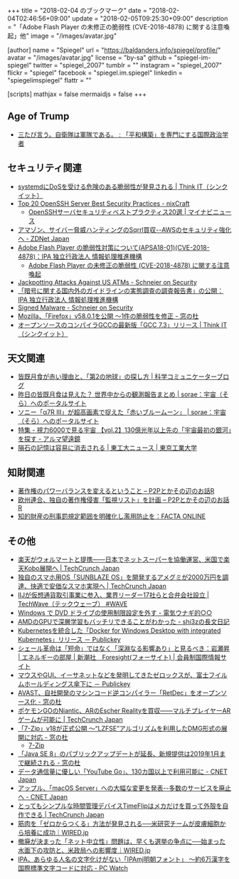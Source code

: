 +++
title = "2018-02-04 のブックマーク"
date =  "2018-02-04T02:46:56+09:00"
update =  "2018-02-05T09:25:30+09:00"
description = "「Adobe Flash Player の未修正の脆弱性 (CVE-2018-4878) に関する注意喚起」他"
image = "/images/avatar.jpg"

[author]
name      = "Spiegel"
url       = "https://baldanders.info/spiegel/profile/"
avatar    = "/images/avatar.jpg"
license   = "by-sa"
github    = "spiegel-im-spiegel"
twitter   = "spiegel_2007"
tumblr    = ""
instagram = "spiegel_2007"
flickr    = "spiegel"
facebook  = "spiegel.im.spiegel"
linkedin  = "spiegelimspiegel"
flattr    = ""

[scripts]
  mathjax = false
  mermaidjs = false
+++

## Age of Trump

- [三たび言う。自衛隊は軍隊である。 : 「平和構築」を専門にする国際政治学者](http://shinodahideaki.blog.jp/archives/23955586.html)

## セキュリティ関連

- [systemdにDoSを受ける危険のある脆弱性が発見される | Think IT（シンクイット）](https://thinkit.co.jp/news/bn/13246)
- [Top 20 OpenSSH Server Best Security Practices - nixCraft](https://www.cyberciti.biz/tips/linux-unix-bsd-openssh-server-best-practices.html)
    - [OpenSSHサーバセキュリティベストプラクティス20選 | マイナビニュース](https://news.mynavi.jp/article/20180122-573643/)
- [アマゾン、サイバー脅威ハンティングのSqrrl買収--AWSのセキュリティ強化へ - ZDNet Japan](https://japan.zdnet.com/article/35113676/)
- [Adobe Flash Player の脆弱性対策について(APSA18-01)(CVE-2018-4878)：IPA 独立行政法人 情報処理推進機構](https://www.ipa.go.jp/security/ciadr/vul/20180202-adobeflashplayer.html)
    - [Adobe Flash Player の未修正の脆弱性 (CVE-2018-4878) に関する注意喚起](https://www.jpcert.or.jp/at/2018/at180006.html)
- [Jackpotting Attacks Against US ATMs - Schneier on Security](https://www.schneier.com/blog/archives/2018/02/jackpotting_att.html)
- [「暗号に関する国内外のガイドラインの実態調査の調査報告書」の公開：IPA 独立行政法人 情報処理推進機構](https://www.ipa.go.jp/security/fy29/reports/crypto_survey/index.html)
- [Signed Malware - Schneier on Security](https://www.schneier.com/blog/archives/2018/02/signed_malware.html)
- [Mozilla、「Firefox」v58.0.1を公開 ～1件の脆弱性を修正 - 窓の杜](https://forest.watch.impress.co.jp/docs/news/1103746.html)
- [オープンソースのコンパイラGCCの最新版「GCC 7.3」リリース | Think IT（シンクイット）](https://thinkit.co.jp/news/bn/13247)

## 天文関連

- [皆既月食が赤い理由と、「第2の地球」の探し方 | 科学コミュニケーターブログ](http://blog.miraikan.jst.go.jp/topics/201504012-3.html)
- [昨日の皆既月食は見えた？ 世界中からの観測報告まとめ | sorae：宇宙（そら）へのポータルサイト](http://sorae.info/10/2018_02_01_moon.html)
- [ソニー「α7R III」が超高画素で捉えた「赤いブルームーン」 | sorae：宇宙（そら）へのポータルサイト](http://sorae.info/030201/2018_02_02_sony.html)
- [特集 - 視力6000で見る宇宙 【vol.2】130億光年以上先の「宇宙最初の銀河」を探す - アルマ望遠鏡](https://alma-telescope.jp/column/6000vol2)
- [隕石の記憶は容易に消去される | 東工大ニュース | 東京工業大学](https://www.titech.ac.jp/news/2018/040411.html)

## 知財関連

- [著作権のパワーバランスを変えるということ – P2Pとかその辺のお話R](http://p2ptk.org/copyright/745)
- [欧州連合、独自の著作権侵害「監視リスト」を計画 – P2Pとかその辺のお話R](http://p2ptk.org/copyright/756)
- [知的財産の刑事罰規定範囲を明確化し濫用防止を：FACTA ONLINE](https://facta.co.jp/article/201802023.html)

## その他

- [楽天がウォルマートと提携――日本でネットスーパーを協働運営、米国で楽天Kobo展開へ  |  TechCrunch Japan](http://jp.techcrunch.com/2018/01/26/rakuten-walmart/)
- [独自のスマホ用OS「SUNBLAZE OS」を開発するアメグミが2000万円を調達、快適で安価なスマホ実現へ  |  TechCrunch Japan](http://jp.techcrunch.com/2018/01/25/amegumi-fundraising/)
- [IIJが仮想通貨取引事業に参入、業界リーダー17社らと合弁会社設立 | TechWave（テックウェーブ） #WAVE](http://techwave.jp/archives/iij-enters-digital-trading-biz-and-est-new-company-with-17companies.html)
- [Windows で DVD ドライブの使用制限設定を外す - 電気ウナギ的○○](http://blog.netandfield.com/shar/2018/01/windows-dvd.html)
- [AMDのGPUで深層学習もバッチリできることがわかった - shi3zの長文日記](http://d.hatena.ne.jp/shi3z/20180127/1517026480)
- [Kubernetesを統合した「Docker for Windows Desktop with integrated Kubernetes」リリース － Publickey](http://www.publickey1.jp/blog/18/docker_for_windows_desktop_with_integrated_kubernetes.html)
- [シェール革命は「短命」ではなく「深淵なる影響あり」と見るべき：岩瀬昇 | エネルギーの部屋 | 新潮社　Foresight(フォーサイト) | 会員制国際情報サイト](http://www.fsight.jp/articles/-/43283)
- [マウスやGUI、イーサネットなどを発明してきたゼロックスが、富士フイルムホールディングス傘下に － Publickey](http://www.publickey1.jp/blog/18/gui.html)
- [AVAST、自社開発のマシンコード逆コンパイラー「RetDec」をオープンソース化 - 窓の杜](https://forest.watch.impress.co.jp/docs/news/1103751.html)
- [ポケモンGOのNiantic、ARのEscher Realityを買収――マルチプレイヤーARゲームが可能に  |  TechCrunch Japan](http://jp.techcrunch.com/2018/02/02/2018-02-01-niantic-buy-escher-reality-ar-startup/)
- [「7-Zip」v18が正式公開 ～“LZFSE”アルゴリズムを利用したDMG形式の展開に対応 - 窓の杜](https://forest.watch.impress.co.jp/docs/news/1103786.html)
    - [7-Zip](http://www.7-zip.org/)
- [「Java SE 8」のパブリックアップデートが延長、新規提供は2019年1月まで継続される - 窓の杜](https://forest.watch.impress.co.jp/docs/news/1103999.html)
- [データ通信量に優しい「YouTube Go」、130カ国以上で利用可能に - CNET Japan](https://japan.cnet.com/article/35114111/)
- [アップル、「macOS Server」への大幅な変更を発表--多数のサービスを廃止へ - CNET Japan](https://japan.cnet.com/article/35113907/)
- [とってもシンプルな時間管理デバイスTimeFlipはメカだけを買って外殻を自作できる  |  TechCrunch Japan](http://jp.techcrunch.com/2018/01/31/2018-01-30-timeflip-is-a-time-tracking-gadget-simple-enough-that-i-might-actually-use-it/)
- [筋肉を「ゼロからつくる」方法が発見される──米研究チームが皮膚細胞から培養に成功｜WIRED.jp](https://wired.jp/2018/01/31/make-muscles-from-scratch/)
- [撤廃が決まった「ネット中立性」問題は、早くも選挙の争点に──始まった水面下の攻防と、米政局への影響度｜WIRED.jp](https://wired.jp/2018/02/01/net-neutrality-campaign-issue/)
- [IPA、あらゆる人名の文字化けがない「IPAmj明朝フォント」 ～約6万漢字を国際標準文字コードに対応 - PC Watch](https://pc.watch.impress.co.jp/docs/news/1103531.html)
